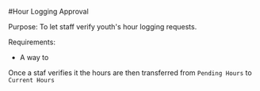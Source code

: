 #Hour Logging Approval

Purpose: To let staff verify youth's hour logging requests. 

Requirements: 
  * A way to 

Once a staf verifies it the hours are then transferred from `Pending Hours` to `Current Hours`
